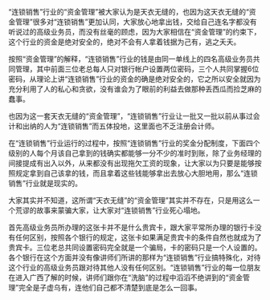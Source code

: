 “连锁销售”行业的“资金管理”被大家认为是天衣无缝的，也因为这天衣无缝的“资金管理”很多对“连锁销售”更加认同，大家放心地拿出钱，交给自己连名字都没有听说过的高级业务员，而没有丝毫的顾虑，因为大家相信在“资金管理”的约束下，这个行业的资金是绝对安全的，绝对不会有人拿着钱据为己有，逃之夭夭。

按照“资金管理”的解释，“连锁销售”行业的钱是由同一单线上的四名高级业务员共同管理，其中前面三位老总每人只对银行帐户设置两位密码，三个人共同掌握6位密码，从理论上讲“连锁销售”行业的资金的确是绝对安全的，它之所以安全就因为充分利用了人的私心和贪欲，没有谁会为了眼前的利益去做那种丢西瓜而捡芝麻的蠢事。

也因为这一套天衣无缝的“资金管理”，“连锁销售”行业让一批又一批以前从事过会计和出纳的人为“连锁销售”而五体投地，这里面也不乏注册会计师。

在“连锁销售”行业运行的过程中，按照“连锁销售”行业的奖金分配制度，下面四个级别的人每个月该自己拿到的钱确实都能够一分不少的准时到账，除了业务经理的间接提成有出入以外，从来都没有出现拖欠工资的现象，让大家以为只要是能够按照规定拿到自己该拿的钱，而且拿着这些钱能够拿出去放心大胆地用，那么“连锁销售”行业就是现实的。

大家其实并不知道，这所谓“天衣无缝”的“资金管理”其实并不存在，只是用这么一个荒谬的故事来蒙骗大家，让大家对“连锁销售”行业死心塌地。

首先高级业务员所办理的这张卡并不是什么贵宾卡，跟大家平常所办理的银行卡没有任何区别，按照各个银行的规定，这张卡如果满足贵宾卡的条件自然也就成为了贵宾卡。三位老总共同设置密码完全就是一个骗局，卡的密码只是一个人设置的。各个银行在这个方面并没有像讲师们所讲的那样为“连锁销售”行业搞特殊化，对待这个行业的高级业务员跟对待其他人没有任何区别。“连锁销售”行业的每一位朋友在进入广西了解的时候，讲师们跟你在“洗脑”的过程中滔滔不绝讲到的“资金管理”完全是子虚乌有，连他们自己都不清楚到底是怎么一回事。
